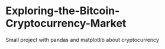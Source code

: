 # Exploring-the-Bitcoin-Cryptocurrency-Market
Small project with pandas and matplotlib about cryptocurrency
